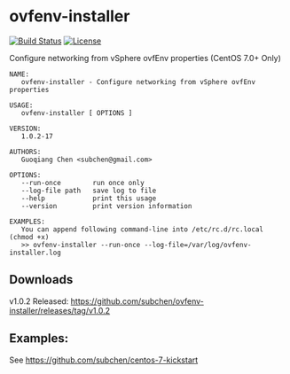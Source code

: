 # ovfenv-installer

[![Build Status](https://travis-ci.org/subchen/ovfenv-installer.svg?branch=master)](https://travis-ci.org/subchen/ovfenv-installer)
[![License](http://img.shields.io/badge/License-Apache_2-red.svg?style=flat)](http://www.apache.org/licenses/LICENSE-2.0)

Configure networking from vSphere ovfEnv properties (CentOS 7.0+ Only)

```
NAME:
   ovfenv-installer - Configure networking from vSphere ovfEnv properties

USAGE:
   ovfenv-installer [ OPTIONS ]

VERSION:
   1.0.2-17

AUTHORS:
   Guoqiang Chen <subchen@gmail.com>

OPTIONS:
   --run-once        run once only
   --log-file path   save log to file
   --help            print this usage
   --version         print version information

EXAMPLES:
   You can append following command-line into /etc/rc.d/rc.local (chmod +x)
   >> ovfenv-installer --run-once --log-file=/var/log/ovfenv-installer.log
```

## Downloads

v1.0.2 Released:
https://github.com/subchen/ovfenv-installer/releases/tag/v1.0.2

## Examples:

See https://github.com/subchen/centos-7-kickstart

